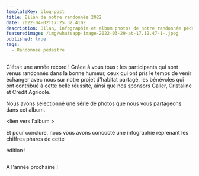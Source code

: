 ```yaml
---
templateKey: blog-post
title: Bilan de notre randonnée 2022
date: 2022-04-02T17:25:32.410Z
description: Bilan, infographie et album photos de notre randonnée pédestre 2022 !
featuredimage: /img/whatsapp-image-2022-03-29-at-17.12.47-1-.jpeg
published: true
tags:
  - Randonnée pédestre
---
```

C'était une année record ! Grâce à vous tous : les participants qui sont venus randonnés dans la bonne humeur, ceux qui ont pris le temps de venir échanger avec nous sur notre projet d'habitat partagé, les bénévoles qui ont contribué à cette belle réussite, ainsi que nos sponsors Galler, Cristaline et Crédit Agricole.

<photo>

Nous avons sélectionné une série de photos que nous vous partageons dans cet album.

<lien vers l'album >

Et pour conclure, nous vous avons concocté une infographie reprenant les chiffres phares de cette

édition !

<image stats>

A l'année prochaine !
